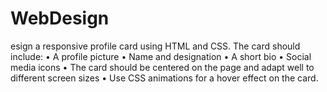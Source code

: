 # WebDesign
esign a responsive profile card using HTML and CSS. The card should include: • A profile picture • Name and designation • A short bio • Social media icons • The card should be centered on the page and adapt well to different screen sizes • Use CSS animations for a hover effect on the card.
